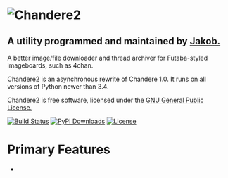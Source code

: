 ![Chandere2](https://raw.github.com/TsarFox/chandere2/master/Chandere2_Logo.png "Chandere2")
========
## A utility programmed and maintained by [Jakob.](http://tsar-fox.com/)
A better image/file downloader and thread archiver for Futaba-styled imageboards, such as 4chan.

Chandere2 is an asynchronous rewrite of Chandere 1.0. It runs on all versions of Python newer than 3.4.

Chandere2 is free software, licensed under the [GNU General Public License.](http://gnu.org/licenses/gpl.html)

[![Build Status](https://travis-ci.org/TsarFox/chandere2.svg?branch=master)](https://travis-ci.org/TsarFox/chandere2)  [![PyPI Downloads](https://img.shields.io/pypi/dm/Chandere2.svg)](https://pypi.python.org/pypi/Chandere2/)  [![License](https://img.shields.io/github/license/tsarfox/chandere2.svg)](https://www.gnu.org/licenses/gpl.html)


Primary Features
================

* 

